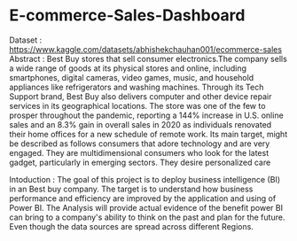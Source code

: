 # E-commerce-Sales-Dashboard
Dataset : https://www.kaggle.com/datasets/abhishekchauhan001/ecommerce-sales
Abstract : Best Buy stores that sell consumer electronics.The company sells a wide range of goods at its physical stores and online, including smartphones, digital cameras, video games, music, and household appliances like refrigerators and washing machines. Through its Tech Support brand, Best Buy also delivers computer and other device repair services in its geographical locations. The store was one of the few to prosper throughout the pandemic, reporting a 144% increase in U.S. online sales and an 8.3% gain in overall sales in 2020 as individuals renovated their home offices for a new schedule of remote work. Its main target, might be described as follows consumers that adore technology and are very engaged. They are multidimensional consumers who look for the latest gadget, particularly in emerging sectors. They desire personalized care

Intoduction :  The goal of this project is to deploy business intelligence (BI) in an Best buy company. The target is to understand how business performance and efficiency are improved by the application and using of Power BI. The Analysis will provide actual evidence of the benefit power BI can bring to a company's ability to think on the past and plan for the future. Even though the data sources are spread across different Regions.
